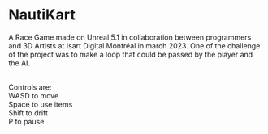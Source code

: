# NautiKart

A Race Game made on Unreal 5.1 in collaboration between programmers and 3D Artists at Isart Digital Montréal in march 2023.
One of the challenge of the project was to make a loop that could be passed by the player and the AI.

<br>Controls are:
<br> WASD  to move
<br>Space to use items
<br>Shift to drift
<br>P     to pause
